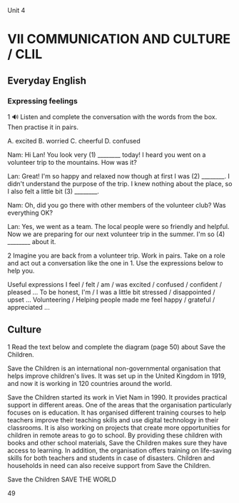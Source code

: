 Unit 4

# VII COMMUNICATION AND CULTURE / CLIL

## Everyday English

### Expressing feelings

1 🔊 Listen and complete the conversation with the words from the box. Then practise it in pairs.

A. excited       B. worried
C. cheerful      D. confused

Nam: Hi Lan! You look very (1) ________ today! I heard you went on a volunteer trip to the mountains. How was it?

Lan: Great! I'm so happy and relaxed now though at first I was (2) ________. I didn't understand the purpose of the trip. I knew nothing about the place, so I also felt a little bit (3) ________.

Nam: Oh, did you go there with other members of the volunteer club? Was everything OK?

Lan: Yes, we went as a team. The local people were so friendly and helpful. Now we are preparing for our next volunteer trip in the summer. I'm so (4) ________ about it.

2 Imagine you are back from a volunteer trip. Work in pairs. Take on a role and act out a conversation like the one in 1. Use the expressions below to help you.

Useful expressions
I feel / felt / am / was excited / confused / confident / pleased ...
To be honest, I'm / I was a little bit stressed / disappointed / upset ...
Volunteering / Helping people made me feel happy / grateful / appreciated ...

## Culture

1 Read the text below and complete the diagram (page 50) about Save the Children.

Save the Children is an international non-governmental organisation that helps improve children's lives. It was set up in the United Kingdom in 1919, and now it is working in 120 countries around the world.

Save the Children started its work in Viet Nam in 1990. It provides practical support in different areas. One of the areas that the organisation particularly focuses on is education. It has organised different training courses to help teachers improve their teaching skills and use digital technology in their classrooms. It is also working on projects that create more opportunities for children in remote areas to go to school. By providing these children with books and other school materials, Save the Children makes sure they have access to learning. In addition, the organisation offers training on life-saving skills for both teachers and students in case of disasters. Children and households in need can also receive support from Save the Children.

Save the Children
SAVE THE WORLD

49